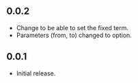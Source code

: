 ## 0.0.2

* Change to be able to set the fixed term.
* Parameters (from, to) changed to option.

## 0.0.1

* Initial release.
